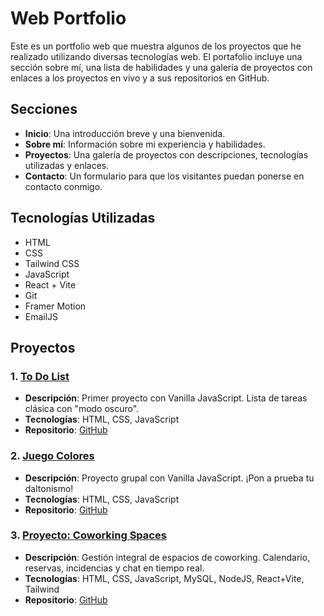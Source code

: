 # Web Portfolio

Este es un portfolio web que muestra algunos de los proyectos que he realizado utilizando diversas tecnologías web. El portafolio incluye una sección sobre mí, una lista de habilidades y una galería de proyectos con enlaces a los proyectos en vivo y a sus repositorios en GitHub.

## Secciones

- **Inicio**: Una introducción breve y una bienvenida.
- **Sobre mí**: Información sobre mi experiencia y habilidades.
- **Proyectos**: Una galería de proyectos con descripciones, tecnologías utilizadas y enlaces.
- **Contacto**: Un formulario para que los visitantes puedan ponerse en contacto conmigo.

## Tecnologías Utilizadas

- HTML
- CSS
- Tailwind CSS
- JavaScript 
- React + Vite
- Git
- Framer Motion
- EmailJS

## Proyectos

### 1. [To Do List](https://listadetareashechas.netlify.app/)
- **Descripción**: Primer proyecto con Vanilla JavaScript. Lista de tareas clásica con "modo oscuro".
- **Tecnologías**: HTML, CSS, JavaScript
- **Repositorio**: [GitHub](https://github.com/antgom/ToDoList)

### 2. [Juego Colores](https://antgom.github.io/JuegosColores)
- **Descripción**: Proyecto grupal con Vanilla JavaScript. ¡Pon a prueba tu daltonismo!
- **Tecnologías**: HTML, CSS, JavaScript
- **Repositorio**: [GitHub](https://github.com/antgom/JuegosColores)

### 3. [Proyecto: Coworking Spaces](#)
- **Descripción**: Gestión integral de espacios de coworking. Calendario, reservas, incidencias y chat en tiempo real.
- **Tecnologías**: HTML, CSS, JavaScript, MySQL, NodeJS, React+Vite, Tailwind
- **Repositorio**: [GitHub](https://github.com/antgom/CoworkingSpaces)

